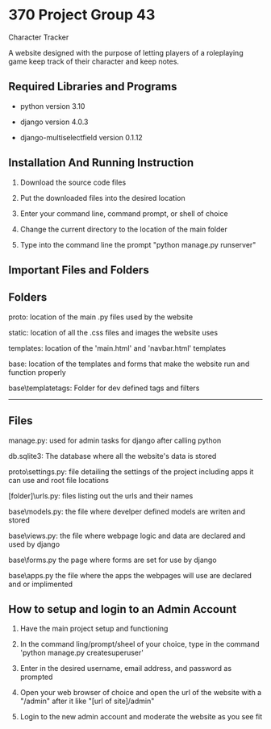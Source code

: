 # 370 Project Group 43 #

Character Tracker

A website designed with the purpose of letting players of a
roleplaying game keep track of their character and keep notes.

## Required Libraries and Programs ##

- python version 3.10

- django version 4.0.3

- django-multiselectfield version 0.1.12

## Installation And Running Instruction ##

1. Download the source code files

2. Put the downloaded files into the desired location

3. Enter your command line, command prompt, or shell of choice

4. Change the current directory to the location of the main folder

5. Type into the command line the prompt "python manage.py runserver"


## Important Files and Folders ##

Folders
---------------------------------------------------

proto: 	location of the main .py files used by the website

static:	location of all the .css files and images the website uses

templates:	location of the 'main.html' and 'navbar.html' templates

base:	location of the templates and forms that make the website
		run and function properly

base\templatetags:	Folder for dev defined tags and filters

------------------------------------------------------

Files
------------------------------------------------------

manage.py: 			used for admin tasks for django after calling
					python


db.sqlite3:			The database where all the website's data is
					stored


proto\settings.py: 	file detailing the settings of the project
					including apps it can use and root file locations


[folder]\urls.py:	files listing out the urls and their names


base\models.py:		the file where develper defined models are writen
					and stored


base\views.py:		the file where webpage logic and data are
					declared and used by django

base\forms.py		the page where forms are set for use by django


base\apps.py		the file where the apps the webpages will use
					are declared and or implimented


## How to setup and login to an Admin Account ##

1. Have the main project setup and functioning

2. In the command ling/prompt/sheel of your choice, type in the
command 'python manage.py createsuperuser'

3. Enter in the desired username, email address, and password as
prompted

4. Open your web browser of choice and open the url of the website
with a "/admin" after it like "[url of site]/admin"

5. Login to the new admin account and moderate the website as you
see fit
